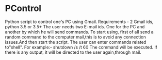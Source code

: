 # PControl
Python script to control one's PC using Gmail.
Requirements -
2 Gmail ids, python 3.5 or 3.5+
The user needs two E-mail ids. One for the PC and another by which he will send commands.
To start using, first of all send a random command to the computer mail,this is to avoid any connection issues.And then start the script.
The user can enter commands related to"shell".
For example:-
shutdown /s /t 60
The command will be executed.
If there is any output, it will be directed to the user again,through mail.
